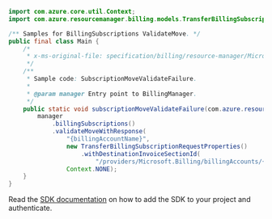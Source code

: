 ```java
import com.azure.core.util.Context;
import com.azure.resourcemanager.billing.models.TransferBillingSubscriptionRequestProperties;

/** Samples for BillingSubscriptions ValidateMove. */
public final class Main {
    /*
     * x-ms-original-file: specification/billing/resource-manager/Microsoft.Billing/stable/2020-05-01/examples/ValidateSubscriptionMoveFailure.json
     */
    /**
     * Sample code: SubscriptionMoveValidateFailure.
     *
     * @param manager Entry point to BillingManager.
     */
    public static void subscriptionMoveValidateFailure(com.azure.resourcemanager.billing.BillingManager manager) {
        manager
            .billingSubscriptions()
            .validateMoveWithResponse(
                "{billingAccountName}",
                new TransferBillingSubscriptionRequestProperties()
                    .withDestinationInvoiceSectionId(
                        "/providers/Microsoft.Billing/billingAccounts/{billingAccountName}/billingProfiles/{billingProfileName}/invoiceSections/{newInvoiceSectionName}"),
                Context.NONE);
    }
}
```

Read the [SDK documentation](https://github.com/Azure/azure-sdk-for-java/blob/azure-resourcemanager-billing_1.0.0-beta.2/sdk/billing/azure-resourcemanager-billing/README.md) on how to add the SDK to your project and authenticate.

